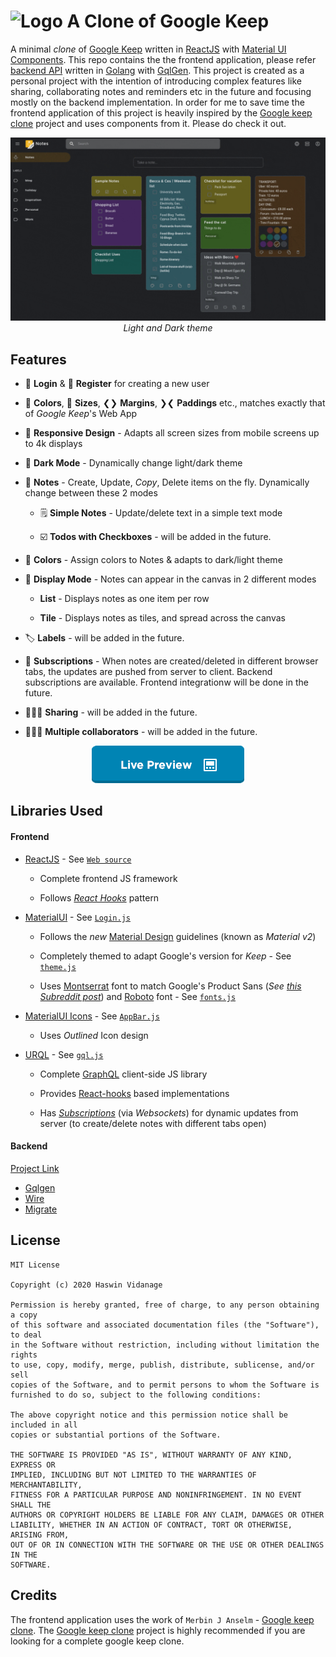 # ![Logo](./docs/logo.ico) A Clone of Google Keep

A minimal *clone* of [Google Keep](https://keep.google.com) written in [ReactJS](https://reactjs.org/) with [Material UI Components](https://material-ui.com/). This repo contains the the frontend application, please refer [backend API](https://github.com/HaswinVidanage/keep-clone-be) written in [Golang](https://golang.org/) with [GqlGen](https://github.com/99designs/gqlgen). This project is created as a personal project with the intention of introducing complex features like sharing, collaborating notes and reminders etc in the future and focusing mostly on the backend implementation. In order for me to save time the frontend application of this project is heavily inspired by the [Google keep clone](https://github.com/anselm94/googlekeepclone.git) project and uses components from it. Please do check it out.

<div align="center">

![Light and Dark theme demo](./docs/dark-light-theme.gif)
<br/>*Light and Dark theme*

</div>

## Features

* 🔐 **Login** & 🔏 **Register** for creating a new user

* 🌈 **Colors**, 📐 **Sizes**, ❮❯ **Margins**, ❯❮ **Paddings** etc., matches exactly that of *Google Keep*'s Web App

* 📲 **Responsive Design** - Adapts all screen sizes from mobile screens up to 4k displays

* 🌚 **Dark Mode** - Dynamically change light/dark theme

* 📝 **Notes** - Create, Update, *Copy*, Delete items on the fly. Dynamically change between these 2 modes

  * 🗒 **Simple Notes** - Update/delete text in a simple text mode

  * ☑️ **Todos with Checkboxes** - will be added in the future.

* 🚥 **Colors** - Assign colors to Notes & adapts to dark/light theme

* 📜 **Display Mode** - Notes can appear in the canvas in 2 different modes

  * **List** - Displays notes as one item per row

  * **Tile** - Displays notes as tiles, and spread across the canvas

*  🏷 **Labels** - will be added in the future.

* 🔗 **Subscriptions** - When notes are created/deleted in different browser tabs, the updates are pushed from server to client. Backend subscriptions are available. Frontend integrationw will be done in the future.
* 🧑‍🤝‍🧑 **Sharing** - will be added in the future.
* 🧑‍🤝‍🧑 **Multiple collaborators** - will be added in the future.

<div align="center">

  [![Preview Button](./docs/preview-button.png)](https://keep-fe-clone.herokuapp.com/)

</div>


## Libraries Used

#### Frontend

* [ReactJS](https://reactjs.org) - See [`Web source`](./web/src)

  - Complete frontend JS framework

  - Follows [*React Hooks*](https://reactjs.org/docs/hooks-intro.html) pattern

* [MaterialUI](http://material-ui.com/) - See [`Login.js`](web/src/components/Login.js)

  - Follows the *new* [Material Design](https://material.io/) guidelines (known as *Material v2*)

  - Completely themed to adapt Google's version for *Keep* - See [`theme.js`](./web/src/theme.js)

  - Uses [Montserrat](https://fonts.google.com/specimen/Montserrat) font to match Google's Product Sans (*See [this Subreddit post](https://www.reddit.com/r/androiddev/comments/a6q5js/free_font_which_is_similar_to_google_product_sans/ebx6y2x?utm_source=share&utm_medium=web2x)*) and [Roboto](https://fonts.google.com/specimen/Roboto) font - See [`fonts.js`](./web/src/assets/fonts.js)

* [MaterialUI Icons](https://material-ui.com/components/material-icons/) - See [`AppBar.js`](./web/src/components/appbar/AppBar.js)

  - Uses *Outlined* Icon design

* [URQL](https://formidable.com/open-source/urql/) - See [`gql.js`](./web/src/gql.js)

  - Complete [GraphQL](https://graphql.org/) client-side JS library

  - Provides [React-hooks](https://formidable.com/open-source/urql/docs/basics/queries/) based implementations

  - Has [*Subscriptions*](https://formidable.com/open-source/urql/docs/advanced/subscriptions/) (via *Websockets*) for dynamic updates from server (to create/delete notes with different tabs open)

#### Backend 
[Project Link](https://github.com/HaswinVidanage/keep-clone-be)

* [Gqlgen](https://gqlgen.com/)
* [Wire](https://github.com/google/wire)
* [Migrate](https://github.com/golang-migrate/migrate)

## License

```
MIT License

Copyright (c) 2020 Haswin Vidanage

Permission is hereby granted, free of charge, to any person obtaining a copy
of this software and associated documentation files (the "Software"), to deal
in the Software without restriction, including without limitation the rights
to use, copy, modify, merge, publish, distribute, sublicense, and/or sell
copies of the Software, and to permit persons to whom the Software is
furnished to do so, subject to the following conditions:

The above copyright notice and this permission notice shall be included in all
copies or substantial portions of the Software.

THE SOFTWARE IS PROVIDED "AS IS", WITHOUT WARRANTY OF ANY KIND, EXPRESS OR
IMPLIED, INCLUDING BUT NOT LIMITED TO THE WARRANTIES OF MERCHANTABILITY,
FITNESS FOR A PARTICULAR PURPOSE AND NONINFRINGEMENT. IN NO EVENT SHALL THE
AUTHORS OR COPYRIGHT HOLDERS BE LIABLE FOR ANY CLAIM, DAMAGES OR OTHER
LIABILITY, WHETHER IN AN ACTION OF CONTRACT, TORT OR OTHERWISE, ARISING FROM,
OUT OF OR IN CONNECTION WITH THE SOFTWARE OR THE USE OR OTHER DEALINGS IN THE
SOFTWARE.

```
Credits
-------

The frontend application uses the work of `Merbin J Anselm` - [Google keep clone](https://github.com/anselm94/googlekeepclone.git). The [Google keep clone](https://github.com/anselm94/googlekeepclone.git) project is highly recommended if you are looking for a complete google keep clone.
